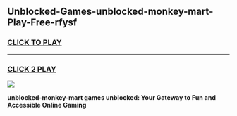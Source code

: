 
## Unblocked-Games-unblocked-monkey-mart-Play-Free-rfysf
<h3>
<a href="https://premium76.site?title=unblocked-monkey-mart&ref=18A1">CLICK TO PLAY</a></h3>
<hr>

<h3>
<a href="https://premium76.site?title=unblocked-monkey-mart&ref=18A1">CLICK 2 PLAY</a>
  
</h3>

<a href="https://premium76.site?title=unblocked-monkey-mart&ref=18A1"><img src="https://clearcache.store/games.png"></a>


**unblocked-monkey-mart games unblocked: Your Gateway to Fun and Accessible Online Gaming**
